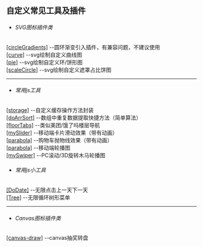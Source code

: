 自定义常见工具及插件
------
* ###### SVG图标插件类 <br/>
[[circleGradients]](https://github.com/WhatProblem/toolsChunk/tree/master/circleGradients)  --圆环渐变引入插件，有兼容问题，不建议使用<br/>
[[curve]](https://github.com/WhatProblem/toolsChunk/tree/master/curve)  --svg绘制自定义曲线图<br/>
[[pie]](https://github.com/WhatProblem/toolsChunk/tree/master/pie)  --svg绘制自定义环/饼形图<br/>
[[scaleCircle]](https://github.com/WhatProblem/toolsChunk/tree/master/scaleCircle)  --svg绘制自定义遮罩占比饼图<br/>

--------------------
* ###### 常用js工具 <br/>
[[storage]](https://github.com/WhatProblem/toolsChunk/tree/master/storage)  --自定义缓存操作方法封装<br/>
[[doArrSort]](https://github.com/WhatProblem/toolsChunk/tree/master/doArrSort)  --数组中重复数据提取快捷方法（简单算法）<br/>
[[floorTabs]](https://github.com/WhatProblem/toolsChunk/tree/master/floorTabs)  --类似美团/饿了吗楼层导航<br/>
[[mySlider]](https://github.com/WhatProblem/toolsChunk/tree/master/mySlider)    --移动端卡片滑动效果（带有动画）<br/>
[[parabola]](https://github.com/WhatProblem/toolsChunk/tree/master/cartParabola)    --购物车抛物线效果（带有动画）<br/>
[[parabola]](https://github.com/WhatProblem/toolsChunk/tree/master/swiper)    --移动端轮播图<br/>
[[mySwiper]](https://github.com/WhatProblem/toolsChunk/tree/master/mySwiper)    --PC滚动/3D旋转木马轮播图<br/>

* ###### 常用js小工具 <br/>
[[DoDate]](https://github.com/WhatProblem/toolsChunk/tree/master/DoDate)    --无限点击上一天下一天<br/>
[[Tree]](https://github.com/WhatProblem/toolsChunk/tree/master/tree)    --无限循环树形菜单<br/>

-------------------
* ###### Canvas图标插件类 <br/>
[[canvas-draw]](https://github.com/WhatProblem/toolsChunk/tree/master/canvas-draw)  --canvas抽奖转盘<br/>